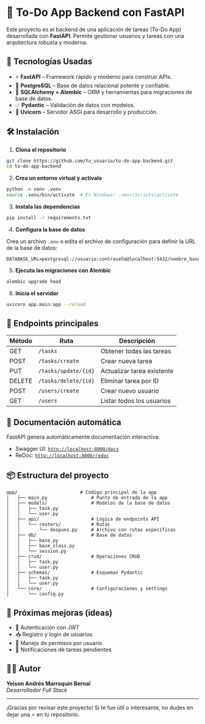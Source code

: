 # 📝 To-Do App Backend con FastAPI

Este proyecto es el backend de una aplicación de tareas (To-Do App) desarrollada con **FastAPI**. Permite gestionar usuarios y tareas con una arquitectura robusta y moderna.

## 🚀 Tecnologías Usadas

- ⚡ **FastAPI** – Framework rápido y moderno para construir APIs.
- 🐘 **PostgreSQL** – Base de datos relacional potente y confiable.
- 🧮 **SQLAlchemy + Alembic** – ORM y herramientas para migraciones de base de datos.
- ✅ **Pydantic** – Validación de datos con modelos.
- 🔄 **Uvicorn** – Servidor ASGI para desarrollo y producción.

## 🛠️ Instalación

1. **Clona el repositorio**

```bash
git clone https://github.com/tu_usuario/to-do-app-backend.git
cd to-do-app-backend
```

2. **Crea un entorno virtual y actívalo**

```bash
python -m venv .venv
source .venv/bin/activate  # En Windows: .venv\Scripts\activate
```

3. **Instala las dependencias**

```bash
pip install -r requirements.txt
```

4. **Configura la base de datos**

Crea un archivo `.env` o edita el archivo de configuración para definir la URL de la base de datos:

```
DATABASE_URL=postgresql://usuario:contraseña@localhost:5432/nombre_base
```

5. **Ejecuta las migraciones con Alembic**

```bash
alembic upgrade head
```

6. **Inicia el servidor**

```bash
uvicorn app.main:app --reload
```

## 🔗 Endpoints principales

| Método | Ruta                  | Descripción                      |
|--------|-----------------------|----------------------------------|
| GET    | `/tasks`              | Obtener todas las tareas         |
| POST   | `/tasks/create`       | Crear nueva tarea                |
| PUT    | `/tasks/update/{id}`  | Actualizar tarea existente       |
| DELETE | `/tasks/delete/{id}`  | Eliminar tarea por ID            |
| POST   | `/users/create`       | Crear nuevo usuario              |
| GET    | `/users`              | Listar todos los usuarios        |

## 📄 Documentación automática

FastAPI genera automáticamente documentación interactiva:

- Swagger UI: [`http://localhost:8000/docs`](http://localhost:8000/docs)
- ReDoc: [`http://localhost:8000/redoc`](http://localhost:8000/redoc)

## 📦 Estructura del proyecto

```
app/                       # Código principal de la app
│   ├── main.py                # Punto de entrada de la app
│   ├── models/                # Modelos de la base de datos
│   │   ├── task.py
│   │   └── user.py
│   ├── api/                   # Lógica de endpoints API
│   │   └── routers/           # Rutas
│   │       └── despues.py     # Archivo con rutas específicas
│   ├── db/                    # Base de datos
│   │   ├── base.py
│   │   ├── base_class.py
│   │   └── session.py
│   ├── crud/                  # Operaciones CRUD
│   │   ├── task.py
│   │   └── user.py
│   ├── schemas/               # Esquemas Pydantic
│   │   ├── task.py
│   │   └── user.py
│   └── core/                  # Configuraciones y settings
│       └── config.py
```

## 🧪 Próximas mejoras (ideas)

- 🔐 Autenticación con JWT
- 📥 Registro y login de usuarios
- 👥 Manejo de permisos por usuario
- 🔔 Notificaciones de tareas pendientes

## 👨‍💻 Autor

**Yeison Andrés Marroquín Bernal**  
_Desarrollador Full Stack_

---

¡Gracias por revisar este proyecto! Si te fue útil o interesante, no dudes en dejar una ⭐ en tu repositorio.
